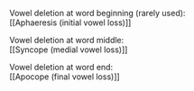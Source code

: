 Vowel deletion at word beginning (rarely used):  
[[Aphaeresis (initial vowel loss)]]  
  
Vowel deletion at word middle:  
[[Syncope (medial vowel loss)]]  
  
Vowel deletion at word end:  
[[Apocope (final vowel loss)]]  

